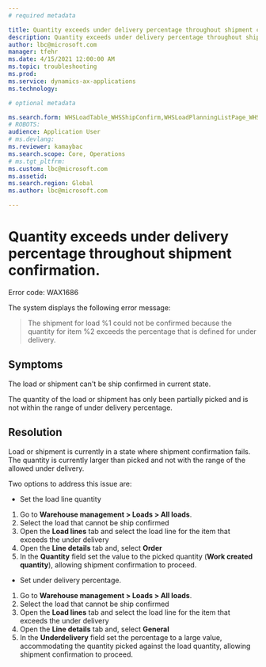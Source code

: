 ```yaml
---
# required metadata

title: Quantity exceeds under delivery percentage throughout shipment confirmation.
description: Quantity exceeds under delivery percentage throughout shipment confirmation.
author: lbc@microsoft.com
manager: tfehr
ms.date: 4/15/2021 12:00:00 AM
ms.topic: troubleshooting
ms.prod: 
ms.service: dynamics-ax-applications
ms.technology: 

# optional metadata

ms.search.form: WHSLoadTable_WHSShipConfirm,WHSLoadPlanningListPage_WHSShipConfirm,WHSLoadPlanningWorkbench_WHSShipConfirm,WHSTransportLoad_WHSShipConfirm,WHSShipPlanningListPage_WHSShipConfirm,WHSShipmentDetails_WHSShipConfirm,WHSWorkTable_WHSShipConfirm,WHSWorkTableListPage_WHSShipConfirm,Dialog_WHSOutboundShipConfirmController_WHSOutboundShipConfirm
# ROBOTS: 
audience: Application User
# ms.devlang: 
ms.reviewer: kamaybac
ms.search.scope: Core, Operations
# ms.tgt_pltfrm: 
ms.custom: lbc@microsoft.com
ms.assetid: 
ms.search.region: Global
ms.author: lbc@microsoft.com

---
```


# Quantity exceeds under delivery percentage throughout shipment confirmation.

Error code: WAX1686

The system displays the following error message:

> The shipment for load %1 could not be confirmed because the quantity for item %2 exceeds the percentage that is defined for under delivery.

## Symptoms
The load or shipment can't be ship confirmed in current state.

The quantity of the load or shipment has only been partially picked and is not within the range of under delivery percentage.




## Resolution
Load or shipment is currently in a state where shipment confirmation fails. The quantity is currently larger than picked and not with the range of the allowed under delivery.

Two options to address this issue are:

- Set the load line quantity 
1. Go to **Warehouse management \> Loads \> All loads**.
1. Select the load that cannot be ship confirmed
1. Open the **Load lines** tab and select the load line for the item that exceeds the under delivery
1. Open the **Line details** tab and, select **Order**
1. In the **Quantity** field set the value to the picked quantity (**Work created quantity**), allowing shipment confirmation to proceed.

- Set under delivery percentage.
1. Go to **Warehouse management \> Loads \> All loads**.
1. Select the load that cannot be ship confirmed
1. Open the **Load lines** tab and select the load line for the item that exceeds the under delivery
1. Open the **Line details** tab and, select **General**
1. In the **Underdelivery** field set the percentage to a large value, accommodating the quantity picked against the load quantity, allowing shipment confirmation to proceed.



